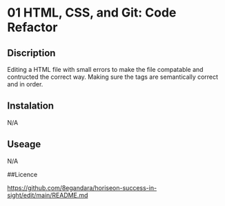 # 01 HTML, CSS, and Git: Code Refactor

## Discription

Editing a HTML file with small errors to make the file compatable and contructed the correct way. Making sure the tags are semantically correct and in order.

## Instalation

N/A

## Useage

N/A

##Licence 

https://github.com/8egandara/horiseon-success-in-sight/edit/main/README.md
